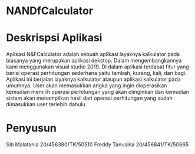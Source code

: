 # NANDfCalculator

# Deskrispsi Aplikasi
Aplikasi N&FCalculator adalah sebuah aplikasi layaknya kalkulator pada biasanya yang merupakan aplikasi dekstop. Dalam mengembangkannya kami menggunakan visual studio 2019. Di dalam aplikasi terdapat fitur yang berisi operasi perhitungan sederhana yaitu tambah, kurang, kali, dan bagi. Aplikasi ini berjalan layaknya kalkulator ataupun aplikasi kalkulator pada umumnya. User akan memasukkan angka yang ingin dioperasikan kemudian memilih operasi perhitungan yang akan diinginkan dan kemudian sistem akan menampilkan hasil dari operasi perhitungan yang sudah dimasukkan user terlebih dahulu
# Penyusun
Siti Malatania 20/456380/TK/50510
Freddy Tanusina 20/456841/TK/50665

